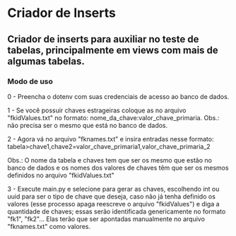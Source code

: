 # Criador de Inserts

## Criador de inserts para auxiliar no teste de tabelas, principalmente em views com mais de algumas tabelas.

### Modo de uso

0 - Preencha o dotenv com suas credenciais de acesso ao banco de dados.

1 - Se você possuir chaves estrageiras coloque as no arquivo "fkidValues.txt" no formato: nome_da_chave:valor_chave_primaria. Obs.: não precisa ser o mesmo que está no banco de dados.

2 - Agora vá no arquivo "fknames.txt" e insira entradas nesse formato: tabela>chave1,chave2=valor_chave_primaria1,valor_chave_primaria_2

Obs.: O nome da tabela e chaves tem que ser os mesmo que estão no banco de dados e os nomes dos valores de chaves têm que ser os mesmos definidos no arquivo "fkidValues.txt"

3 - Execute main.py e selecione para gerar as chaves, escolhendo int ou uuid para ser o tipo de chave que deseja, caso não já tenha definido os valores (esse processo apaga reescreve o arquivo "fkidValues") e diga a quantidade de chaves;
essas serão identificada genericamente no formato "fk1", "fk2"... Elas terão que ser apontadas manualmente no arquivo "fknames.txt" como valores.
